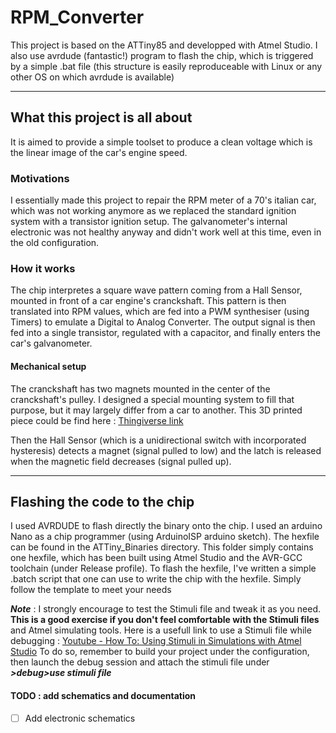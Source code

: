 # RPM_Converter
This project is based on the ATTiny85 and developped with Atmel Studio. 
I also use avrdude (fantastic!) program to flash the chip, which is triggered by a simple .bat file (this structure is 
easily reproduceable with Linux or any other OS on which avrdude is available)

---

## What this project is all about
It is aimed to provide a simple toolset to produce a clean voltage which is the linear image of the car's engine speed.

### Motivations
I essentially made this project to repair the RPM meter of a 70's italian car, which was not working anymore as we replaced the standard ignition system with a transistor ignition setup. 
The galvanometer's internal electronic was not healthy anyway and didn't work well at this time, even in the old configuration.

### How it works
The chip interpretes a square wave pattern coming from a Hall Sensor, mounted in front of a car engine's cranckshaft.
This pattern is then translated into RPM values, which are fed into a PWM synthesiser (using Timers) to emulate a Digital to Analog Converter.
The output signal is then fed into a single transistor, regulated with a capacitor, and finally enters the car's galvanometer.

#### Mechanical setup
The cranckshaft has two magnets mounted in the center of the cranckshaft's pulley.
I designed a special mounting system to fill that purpose, but it may largely differ from a car to another.
This 3D printed piece could be find here :
[Thingiverse link](https://www.thingiverse.com/thing:2860653)

Then the Hall Sensor (which is a unidirectional switch with incorporated hysteresis) detects a magnet (signal pulled to low) and the latch is released when the magnetic field decreases (signal pulled up).

---

## Flashing the code to the chip

I used AVRDUDE to flash directly the binary onto the chip. I used an arduino Nano as a chip programmer (using ArduinoISP arduino sketch).
The hexfile can be found in the ATTiny_Binaries directory. This folder simply contains one hexfile, which has been built using Atmel Studio and the AVR-GCC toolchain (under Release profile).
To flash the hexfile, I've written a simple .batch script that one can use to write the chip with the hexfile. Simply follow the template to meet your needs

**_Note_** : I strongly encourage to test the Stimuli file and tweak it as you need. **This is a good exercise if you don't feel comfortable with the Stimuli files** and Atmel simulating tools. Here is a usefull link to use a Stimuli file while debugging :
[Youtube - How To: Using Stimuli in Simulations with Atmel Studio](https://www.youtube.com/watch?v=5kF-Y8q7e9k)
To do so, remember to build your project under the <Debug> configuration, then launch the debug session and attach the stimuli file under **_>debug>use stimuli file_**

#### TODO : add schematics and documentation
- [ ] Add electronic schematics
